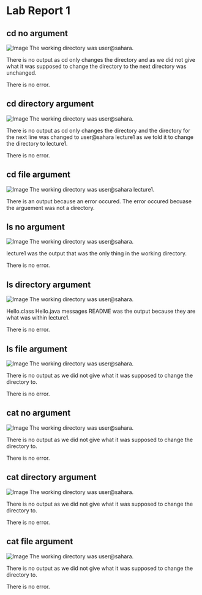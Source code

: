 # Lab Report 1
## cd no argument
![Image](https://github.com/efang5/cse15l-lab-reports/blob/main/Screenshot%202024-01-10%20at%201.09.53%20PM.png?raw=true)
The working directory was user@sahara.

There is no output as cd only changes the directory and as we did not give what it was supposed to change the directory to the next directory was unchanged.

There is no error.
## cd directory argument
![Image](https://github.com/efang5/cse15l-lab-reports/blob/main/Screenshot%202024-01-10%20at%201.10.55%20PM.png?raw=true)
The working directory was user@sahara.

There is no output as cd only changes the directory and the directory for the next line was changed to user@sahara lecture1 as we told it to change the directory to lecture1.

There is no error.
## cd file argument
![Image](https://github.com/efang5/cse15l-lab-reports/blob/main/Screenshot%202024-01-10%20at%203.08.19%20PM.png?raw=true)
The working directory was user@sahara lecture1.

There is an output because an error occured. The error occured becuase the arguement was not a directory.

## ls no argument
![Image](https://github.com/efang5/cse15l-lab-reports/blob/main/Screenshot%202024-01-10%20at%201.29.51%20PM.png?raw=true)
The working directory was user@sahara.

lecture1 was the output that was the only thing in the working directory.

There is no error.
## ls directory argument
![Image](https://github.com/efang5/cse15l-lab-reports/blob/main/Screenshot%202024-01-10%20at%201.30.01%20PM.png?raw=true)
The working directory was user@sahara.

Hello.class  Hello.java  messages  README was the output because they are what was within lecture1.

There is no error.
## ls file argument
![Image](https://github.com/efang5/cse15l-lab-reports/blob/main/Screenshot%202024-01-10%20at%201.32.34%20PM.png?raw=true)
The working directory was user@sahara.

There is no output as we did not give what it was supposed to change the directory to.

There is no error.
## cat no argument
![Image](https://github.com/efang5/cse15l-lab-reports/blob/main/Screenshot%202024-01-10%20at%201.33.35%20PM.png?raw=true)
The working directory was user@sahara.

There is no output as we did not give what it was supposed to change the directory to.

There is no error.
## cat directory argument
![Image](https://github.com/efang5/cse15l-lab-reports/blob/main/Screenshot%202024-01-10%20at%201.35.35%20PM.png?raw=true)
The working directory was user@sahara.

There is no output as we did not give what it was supposed to change the directory to.

There is no error.
## cat file argument
![Image](https://github.com/efang5/cse15l-lab-reports/blob/main/Screenshot%202024-01-10%20at%201.35.22%20PM.png?raw=true)
The working directory was user@sahara.

There is no output as we did not give what it was supposed to change the directory to.

There is no error.
